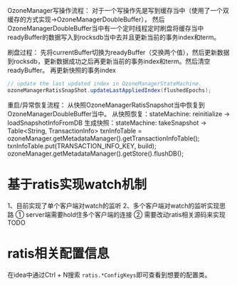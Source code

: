 OzoneManager写操作流程：
对于一个写操作先是写到缓存当中（使用了一个双缓存的方式实现->OzoneManagerDoubleBuffer），
然后OzoneManagerDoubleBuffer当中有一个定时线程定时刷盘将缓存当中readyBuffer的数据写入到rocksdb当中去并且更新当前的事务index和term。

刷盘过程：
先将currentBuffer切换为readyBuffer（交换两个值），然后更新数据到rocksdb，更新数据成功之后再更新当前的事务index和term。然后清空readyBuffer。
再更新快照的事务index
```java
// update the last updated index in OzoneManagerStateMachine.
ozoneManagerRatisSnapShot.updateLastAppliedIndex(flushedEpochs);
```

重启/异常恢复流程：
从快照OzoneManagerRatisSnapshot当中恢复到OzoneManagerDoubleBuffer当中。
从快照恢复：stateMachine: reinitialize -> loadSnapshotInfoFromDB
生成快照：stateMachine: takeSnapshot ->
Table<String, TransactionInfo> txnInfoTable = ozoneManager.getMetadataManager().getTransactionInfoTable();
txnInfoTable.put(TRANSACTION_INFO_KEY, build);
ozoneManager.getMetadataManager().getStore().flushDB();

# 基于ratis实现watch机制
1、目前实现了单个客户端对watch的监听
2、多个客户端对watch的监听实现思路
① server端需要hold住多个客户端的连接
② 需要改动ratis相关源码来实现 TODO

# ratis相关配置信息 
在idea中通过Ctrl + N搜索 `ratis.*ConfigKeys`即可查看到想要的配置类。